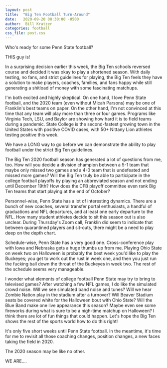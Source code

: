 ```yaml
---
layout: post
title:  "Big Ten Football Turn-Around"
date:   2020-09-20 08:30:00 -0500
author:  Bill Kratzer
categories: football
css_file: post.css
---
```


Who's ready for some Penn State football?

THIS guy is!

In a surprising decision earlier this week, the Big Ten schools reversed course and decided it was okay to play a shortened season.  With daily testing, no fans, and strict guidelines for playing, the Big Ten feels they have a solution to make players, coaches, families, and fans happy while still generating a shitload of money with some fascinating matchups.

I'm both excited and highly skeptical.   On one hand, I love Penn State football, and the 2020 team (even without Micah Parsons) may be one of Franklin's best teams on paper.   On the other hand, I'm not convinced at this time that any team will play more than three or four games.  Programs like Virginia Tech, LSU, and Baylor are showing how hard it is to field teams during a pandemic.    State College is the second-fastest growing town in the United States with positive COVID cases, with 50+ Nittany Lion athletes testing positive this week.

We have a LONG way to go before we can demonstrate the ability to play football under the strict Big Ten guidelines.

The Big Ten 2020 football season has generated a lot of questions from me, too.   How will you decide a division champion between  a 5-1 team that maybe only missed two games and a 4-0 team that is undefeated and missed more games?     Will the Big Ten truly be able to participate in the college football playoffs by playing an abbreviated season and not ending until December 19th?    How does the CFB playoff committee even rank Big Ten teams that start playing at the end of October?

Personnel-wise, Penn State has a lot of interesting dynamics.  There are a bunch of new coaches, several transfer portal enthusiasts, a handful of graduations and NFL departures, and at least one early departure to the NFL.   How many student athletes decide to sit this season out is also unclear.   During Thursday's Zoom call, Franklin did seem to indicate that between quarantined players and sit-outs, there might be a need to play deep on the depth chart.

Schedule-wise, Penn State has a very good one.  Cross-conference play with Iowa and Nebraska gets a huge thumbs up from me.   Playing Ohio State on week two on Halloween is probably the best week you'd like to play the Buckeyes; you get to work out the rust in week one, and then you just run the fucking ball down the throat of the Buckeyes in week two.  The rest of the schedule seems very manageable.

I wonder what elements of college football Penn State may try to bring to televised games?   After watching a few NFL games, I do like the simulated crowd noise.  Will we see simulated band noise and tunes?  Will we hear Zombie Nation play in the stadium after a turnover?  Will Beaver Stadium seats be covered white for the Halloween bout with Ohio State?   Will the Blue Band make one live appearance this season?    Maybe even see some fireworks during what is sure to be a nigh-time matchup on Halloween?   I think there are lot of fun things that could happen.   Let's hope the Big Ten shows the rest of the sports world how to do this right!

It's only five short weeks until Penn State football.   In the meantime, it's time for me to revisit all those coaching changes, position changes, a new faces taking the field in 2020.

The 2020 season may be like no other.

WE ARE....